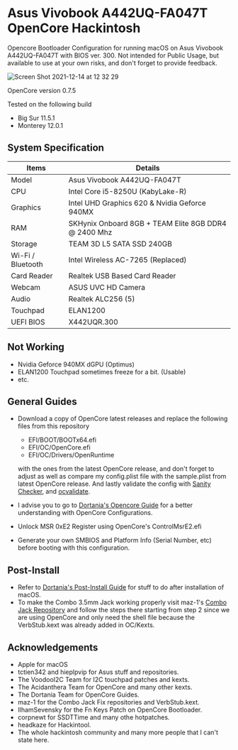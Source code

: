 # Asus Vivobook A442UQ-FA047T OpenCore Hackintosh
Opencore Bootloader Configuration for running macOS on Asus Vivobook A442UQ-FA047T with BIOS ver. 300.
Not intended for Public Usage, but available to use at your own risks, and don't forget to provide feedback.

![Screen Shot 2021-12-14 at 12 32 29](https://user-images.githubusercontent.com/46070105/145934710-3596001d-e9e8-40d9-aef4-4f7095c37442.png)

OpenCore version 0.7.5

Tested on the following build
- Big Sur 11.5.1
- Monterey 12.0.1

## System Specification
Items | Details |
--- | --- |
Model	| Asus Vivobook A442UQ-FA047T
CPU	| Intel Core i5-8250U (KabyLake-R)
Graphics	| Intel UHD Graphics 620 & Nvidia Geforce 940MX
RAM	| SKHynix Onboard 8GB + TEAM Elite 8GB DDR4 @ 2400 Mhz
Storage | TEAM 3D L5 SATA SSD 240GB
Wi-Fi / Bluetooth	| Intel Wireless AC-7265 (Replaced)
Card Reader	| Realtek USB Based Card Reader
Webcam	| ASUS UVC HD Camera
Audio	| Realtek ALC256 (5)
Touchpad	| ELAN1200
UEFI BIOS |	X442UQR.300

## Not Working
- Nvidia Geforce 940MX dGPU (Optimus)
- ELAN1200 Touchpad sometimes freeze for a bit. (Usable)
- etc.

## General Guides
- Download a copy of OpenCore latest releases and replace the following files from this repository
  - EFI/BOOT/BOOTx64.efi
  - EFI/OC/OpenCore.efi
  - EFI/OC/Drivers/OpenRuntime

  with the ones from the latest OpenCore release, and don't forget to adjust as well as compare my config.plist file with the sample.plist from latest OpenCore     release.
And lastly validate the config with [Sanity Checker](https://opencore.slowgeek.com/), and [ocvalidate](https://github.com/acidanthera/OpenCorePkg/tree/master/Utilities/ocvalidate).
- I advise you to go to [Dortania's Opencore Guide](https://dortania.github.io/OpenCore-Install-Guide/prerequisites.html) for a better understanding with OpenCore Configurations.
- Unlock MSR 0xE2 Register using OpenCore's ControlMsrE2.efi
- Generate your own SMBIOS and Platform Info (Serial Number, etc) before booting with this configuration.

## Post-Install
- Refer to [Dortania's Post-Install Guide](https://dortania.github.io/OpenCore-Post-Install/) for stuff to do after installation of macOS.
- To make the Combo 3.5mm Jack working properly visit maz-1's [Combo Jack Repository](https://github.com/hackintosh-stuff/ComboJack) and follow the steps there starting from step 2 since we are using OpenCore and only need the shell file because the VerbStub.kext was already added in OC/Kexts.

## Acknowledgements
- Apple for macOS
- tctien342 and hieplpvip for Asus stuff and repositories.
- The VoodooI2C Team for I2C touchpad patches and kexts.
- The Acidanthera Team for OpenCore and many other kexts.
- The Dortania Team for OpenCore Guides.
- maz-1 for the Combo Jack Fix repositories and VerbStub.kext.
- IlhamSevensky for the Fn Keys Patch on OpenCore Bootloader.
- corpnewt for SSDTTime and many othe hotpatches.
- headkaze for Hackintool.
- The whole hackintosh community and many more people that I can't state here.
